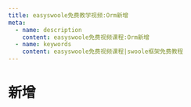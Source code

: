 ```yaml
---
title: easyswoole免费教学视频:Orm新增
meta:
  - name: description
    content: easyswoole免费视频课程:Orm新增
  - name: keywords
    content: easyswoole免费视频课程|swoole框架免费教程
---
```

# 新增
<script type="text/javascript" src="/Js/Ckplayer/ckplayer.js"></script>
<div class="video" style="width: 50rem;height: 30rem;"></div>
<script type="text/javascript">
    var videoObject = {
    		container: '.video',
    		variable: 'player',
    		video:'http://video-oss.easyswoole.com/es-orm/4.%E6%96%B0%E5%A2%9E.mp4'
    	};
    var player=new ckplayer(videoObject);
</script>

